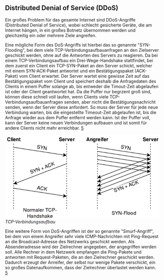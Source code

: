 ## Distributed Denial of Service (DDoS)
Ein großes Problem für das gesamte Internet sind DDoS-Angriffe (Distributed Denial of Service), wobei schlecht gesicherte
Geräte, die am Internet hängen, in ein großes Botnetz übernommen werden und gleichzeitig ein oder mehrere Ziele angreifen.

Eine mögliche Form des DoS-Angriffs ist hierbei das so genannte "SYN-Flooding", bei dem viele TCP-Verbindungsaufbauanfragen
an den Zielserver geschickt werden, ohne auf die Antworten des Servers zu reagieren. Da bei einem TCP-Verbindungsaufbau
ein Drei-Wege-Handshake stattfindet, bei dem zuerst ein Client ein TCP-SYN-Paket an den Server schickt, welcher mit einem
SYN-ACK-Paket antwortet und ein Bestätigungspaket (ACK-Paket) vom Client erwartet. Der Server wartet eine gewisse Zeit
auf das Bestätigungspaket vom Client und speichert deshalb die Anfragedaten des Clients in einem Puffer solange ab, bis entweder die
Timout-Zeit abgelaufen ist oder der Client geantwortet hat. Da die Puffer nur begrzent groß sind,
können diese schnell voll laufen, wenn Clients viele TCP-Verbindungsaufbauanfragen senden, aber nicht die Bestätigungsnachricht
senden, wenn der Server diese anfordert. So muss der Server für jede neue Verbindung warten, bis die eingestellte Timeout-Zeit
abgelaufen ist, bis die Anfrage wieder aus dem Puffer entfernt werden kann. Ist der Puffer voll, kann der Server keine neuen
Verbindungen aufbauen und ist somit für andere Clients nicht mehr erreichbar. [5](quellen.md)

![TCP-Handshake](/assets/TCP-Verbindungsaufbau.png)
*TCP-Verbindungsaufbau*

Eine weitere Form von DoS-Angriffen ist der so genannte "Smurf-Angriff", bei dem von einem Angreifer sehr viele ICMP-Nachrichten mit
Ping-Request an die Broadcast-Adresse des Netzwerks geschickt werden. Als Absenderadresse wird der Zielrechner angegeben, der angegriffen werden soll.
Alle Rechner in dem Netzwerk empfangen die Ping-Pakete und antworten mit Request-Paketen, die an den Zielrechner geschickt werden.
Dadurch erzeugt der Anreifer, der selbst nur wenige Pakete verschickt, ein so großes Datenaufkommen, dass der Zielrechner
überlastet werden kann. [5](quellen.md)
